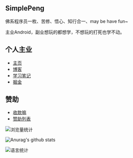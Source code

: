 ## SimplePeng

佛系程序员一枚、苦修、悟心、知行合一、may be have fun~

主业Android，副业想玩的都想学，不想玩的打死也学不动。

## 个人主业

* [主页](https://www.simplepeng.com)
* [博客](https://www.simplepeng.com/blog)
* [学习笔记](https://www.simplepeng.com/KeepLearning)
* [掘金](https://juejin.cn/user/641770519265832)

## 赞助

* [收款嘛](https://simplepeng.com/merge_pay_code/)
* [赞助列表]()

![浏览量统计](https://komarev.com/ghpvc/?username=simplepeng)

![Anurag's github stats](https://github-readme-stats.vercel.app/api?username=simplepeng&count_private=true)

![语言统计](https://github-readme-stats.vercel.app/api/top-langs/?username=simplepeng&layout=compact)

